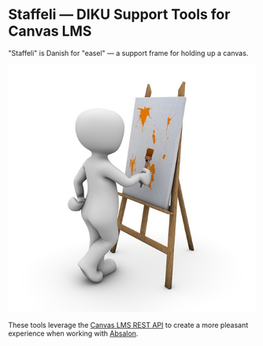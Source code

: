# Staffeli — DIKU Support Tools for Canvas LMS

"Staffeli" is Danish for "easel" — a support frame for holding up a canvas.

![An Easel](logo.jpg "An Easel")

These tools leverage the [Canvas LMS REST
API](https://canvas.instructure.com/doc/api/index.html) to create a more
pleasant experience when working with [Absalon](https://absalon.ku.dk/).
